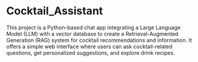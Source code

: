 # Cocktail_Assistant
This project is a Python-based chat app integrating a Large Language Model (LLM) with a vector database to create a Retrieval-Augmented Generation (RAG) system for cocktail recommendations and information. It offers a simple web interface where users can ask cocktail-related questions, get personalized suggestions, and explore drink recipes.
